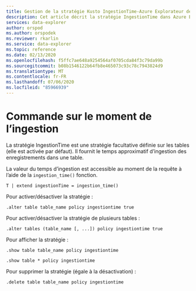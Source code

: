 ```yaml
---
title: Gestion de la stratégie Kusto IngestionTime-Azure Explorateur de données
description: Cet article décrit la stratégie IngestionTime dans Azure Explorateur de données.
services: data-explorer
author: orspod
ms.author: orspodek
ms.reviewer: rkarlin
ms.service: data-explorer
ms.topic: reference
ms.date: 02/13/2020
ms.openlocfilehash: f5ffc7ae648a9254564af0705cda84f3c79da99b
ms.sourcegitcommit: b08b1546122b64fb8e465073c93c78c7943824d9
ms.translationtype: MT
ms.contentlocale: fr-FR
ms.lasthandoff: 07/06/2020
ms.locfileid: "85966939"
---
```

# <a name="ingestiontime-policy-command"></a>Commande sur le moment de l’ingestion

La stratégie IngestionTime est une stratégie facultative définie sur les tables (elle est activée par défaut).
Il fournit le temps approximatif d’ingestion des enregistrements dans une table.

La valeur du temps d’ingestion est accessible au moment de la requête à l’aide de la `ingestion_time()` fonction.

```kusto
T | extend ingestionTime = ingestion_time()
```

Pour activer/désactiver la stratégie :
```kusto
.alter table table_name policy ingestiontime true
```

Pour activer/désactiver la stratégie de plusieurs tables :
```kusto
.alter tables (table_name [, ...]) policy ingestiontime true
```

Pour afficher la stratégie :
```kusto
.show table table_name policy ingestiontime  

.show table * policy ingestiontime  
```

Pour supprimer la stratégie (égale à la désactivation) :
```kusto
.delete table table_name policy ingestiontime  
```